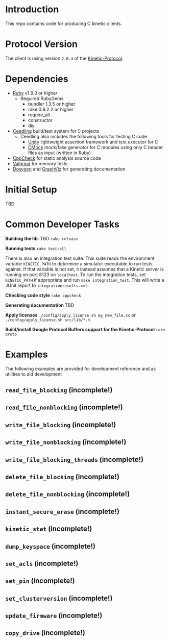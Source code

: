 Introduction
============
This repo contains code for producing C kinetic clients.

Protocol Version
=================
The client is using version `2.0.4` of the [Kinetic-Protocol](https://github.com/Seagate/kinetic-protocol/releases/tag/2.0.4).

Dependencies
============
* [Ruby](http://ruby-doc.org) v1.9.3 or higher
    * Required RubyGems
        * bundler 1.3.5 or higher
        * rake 0.9.2.2 or higher
        * require_all
        * constructor
        * diy
* [Ceedling](https://github.com/ThrowTheSwitch/Ceedling) build/test system for C projects
    * Ceedling also includes the following tools for testing C code
        * [Unity](https://github.com/ThrowTheSwitch/Unity) lightweight assertion framework and test executor for C
        * [CMock](https://github.com/ThrowTheSwitch/CMock) mock/fake generator for C modules using only C header files as input (written in Ruby)
* [CppCheck](http://cppcheck.sourceforge.net/) for static analysis source code
* [Valgrind](http://valgrind.org/) for memory tests
* [Doxygen](https://github.com/doxygen) and [GraphViz](http://www.graphviz.org/) for generating documentation

Initial Setup
=============
TBD

Common Developer Tasks
======================

**Building the lib**: TBD
`rake release`

**Running tests**
`rake test:all`

There is also an integration test suite. This suite reads the environment
variable `KINETIC_PATH` to determine a simulator executable to run tests
against. If that variable is not set, it instead assumes that a Kinetic server
is running on port 8123 on `localhost`. To run the integration tests, set
`KINETIC_PATH` if appropriate and run `make integration_test`. This will write
a JUnit report to `integrationresults.xml`.

**Checking code style**
`rake cppcheck`

**Generating documentation**
TBD

**Apply licenses**
`./config/apply_license.sh my_new_file.cc` or `./config/apply_license.sh src/lib/*.h`

**Build/install Google Protocol Buffers support for the Kinetic-Protocol**
`rake proto`

Examples
========

The following examples are provided for development reference and as utilities to aid development

`read_file_blocking` (incomplete!)
------------------------------------------------------

`read_file_nonblocking` (incomplete!)
------------------------------------------------------

`write_file_blocking` (incomplete!)
------------------------------------------------------

`write_file_nonblocking` (incomplete!)
------------------------------------------------------

`write_file_blocking_threads` (incomplete!)
------------------------------------------------------

`delete_file_blocking` (incomplete!)
------------------------------------------------------

`delete_file_nonblocking` (incomplete!)
------------------------------------------------------

`instant_secure_erase` (incomplete!)
------------------------------------------------------

`kinetic_stat` (incomplete!)
------------------------------------------------------

`dump_keyspace` (incomplete!)
------------------------------------------------------

`set_acls` (incomplete!)
------------------------------------------------------

`set_pin` (incomplete!)
------------------------------------------------------

`set_clusterversion` (incomplete!)
------------------------------------------------------

`update_firmware` (incomplete!)
------------------------------------------------------

`copy_drive` (incomplete!)
------------------------------------------------------

